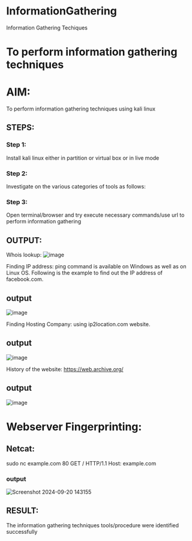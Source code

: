 # InformationGathering
Information Gathering Techiques

# To perform information gathering techniques

# AIM:

To perform information gathering techniques using kali linux 

## STEPS:

### Step 1:

Install kali linux either in partition or virtual box or in live mode

### Step 2:

Investigate on the various categories of tools as follows:

### Step 3:
Open terminal/browser and try execute necessary commands/use url to perform information gathering


## OUTPUT:
Whois lookup:
![image](https://github.com/user-attachments/assets/cf376bb4-fec6-435e-a13d-077bf198821e)

Finding IP address:
ping command is available on Windows as well as on Linux OS. Following is the example to find out the IP address of facebook.com.
## output
![image](https://github.com/user-attachments/assets/1c5c2c6b-19c6-4329-aa3b-9329b99eda66)

Finding Hosting Company:
using ip2location.com website.

## output
![image](https://github.com/user-attachments/assets/96ce64ba-31e8-4ae6-abcf-4dc87de0cf25)

History of the website:
https://web.archive.org/

## output
![image](https://github.com/user-attachments/assets/83c99233-b735-446a-b336-3b6f7b2f40cd)

# Webserver Fingerprinting:
## Netcat:
sudo nc example.com 80
GET / HTTP/1.1
Host: example.com

### output
![Screenshot 2024-09-20 143155](https://github.com/user-attachments/assets/104e15ff-324b-4808-9b69-de52c68f1c7c)


## RESULT:
The information gathering techniques tools/procedure were  identified successfully
